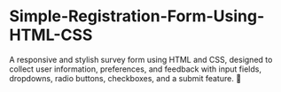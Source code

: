 # Simple-Registration-Form-Using-HTML-CSS
A responsive and stylish survey form using HTML and CSS, designed to collect user information, preferences, and feedback with input fields, dropdowns, radio buttons, checkboxes, and a submit feature. 🚀
